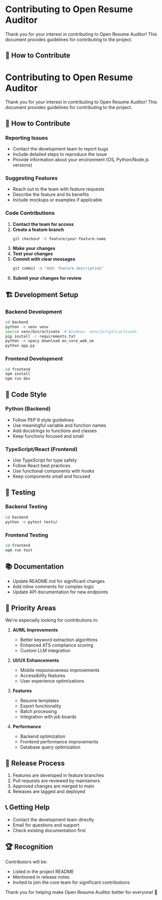 # Contributing to Open Resume Auditor

Thank you for your interest in contributing to Open Resume Auditor! This document provides guidelines for contributing to the project.

## 🤝 How to Contribute

# Contributing to Open Resume Auditor

Thank you for your interest in contributing to Open Resume Auditor! This document provides guidelines for contributing to the project.

## 🤝 How to Contribute

### Reporting Issues
- Contact the development team to report bugs
- Include detailed steps to reproduce the issue
- Provide information about your environment (OS, Python/Node.js versions)

### Suggesting Features
- Reach out to the team with feature requests
- Describe the feature and its benefits
- Include mockups or examples if applicable

### Code Contributions

1. **Contact the team for access**
2. **Create a feature branch**
   ```bash
   git checkout -b feature/your-feature-name
   ```
3. **Make your changes**
4. **Test your changes**
5. **Commit with clear messages**
   ```bash
   git commit -m "Add: feature description"
   ```
6. **Submit your changes for review**

## 🏗️ Development Setup

### Backend Development
```bash
cd backend
python -m venv venv
source venv/bin/activate  # Windows: venv\Scripts\activate
pip install -r requirements.txt
python -m spacy download en_core_web_sm
python app.py
```

### Frontend Development
```bash
cd frontend
npm install
npm run dev
```

## 📝 Code Style

### Python (Backend)
- Follow PEP 8 style guidelines
- Use meaningful variable and function names
- Add docstrings to functions and classes
- Keep functions focused and small

### TypeScript/React (Frontend)
- Use TypeScript for type safety
- Follow React best practices
- Use functional components with hooks
- Keep components small and focused

## 🧪 Testing

### Backend Testing
```bash
cd backend
python -m pytest tests/
```

### Frontend Testing
```bash
cd frontend
npm run test
```

## 📚 Documentation

- Update README.md for significant changes
- Add inline comments for complex logic
- Update API documentation for new endpoints

## 🎯 Priority Areas

We're especially looking for contributions in:

1. **AI/ML Improvements**
   - Better keyword extraction algorithms
   - Enhanced ATS compliance scoring
   - Custom LLM integration

2. **UI/UX Enhancements**
   - Mobile responsiveness improvements
   - Accessibility features
   - User experience optimizations

3. **Features**
   - Resume templates
   - Export functionality
   - Batch processing
   - Integration with job boards

4. **Performance**
   - Backend optimization
   - Frontend performance improvements
   - Database query optimization

## 🚀 Release Process

1. Features are developed in feature branches
2. Pull requests are reviewed by maintainers
3. Approved changes are merged to main
4. Releases are tagged and deployed

## 📞 Getting Help

- Contact the development team directly
- Email for questions and support
- Check existing documentation first

## 🏆 Recognition

Contributors will be:
- Listed in the project README
- Mentioned in release notes
- Invited to join the core team for significant contributions

Thank you for helping make Open Resume Auditor better for everyone! 🎉
